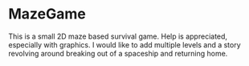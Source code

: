 MazeGame
========

This is a small 2D maze based survival game. Help is appreciated, especially with graphics. I would like to add multiple levels and a story revolving around breaking out of a spaceship and returning home. 
